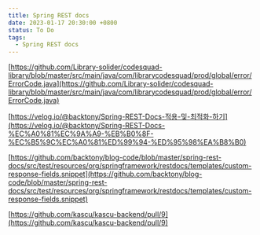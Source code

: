 ```yaml
---
title: Spring REST docs
date: 2023-01-17 20:30:00 +0800
status: To Do
tags:
  - Spring REST docs
---
```


[https://github.com/Library-solider/codesquad-library/blob/master/src/main/java/com/librarycodesquad/prod/global/error/ErrorCode.java](https://github.com/Library-solider/codesquad-library/blob/master/src/main/java/com/librarycodesquad/prod/global/error/ErrorCode.java)

[https://velog.io/@backtony/Spring-REST-Docs-적용-및-최적화-하기](https://velog.io/@backtony/Spring-REST-Docs-%EC%A0%81%EC%9A%A9-%EB%B0%8F-%EC%B5%9C%EC%A0%81%ED%99%94-%ED%95%98%EA%B8%B0)

[https://github.com/backtony/blog-code/blob/master/spring-rest-docs/src/test/resources/org/springframework/restdocs/templates/custom-response-fields.snippet](https://github.com/backtony/blog-code/blob/master/spring-rest-docs/src/test/resources/org/springframework/restdocs/templates/custom-response-fields.snippet)

[https://github.com/kascu/kascu-backend/pull/9](https://github.com/kascu/kascu-backend/pull/9)
